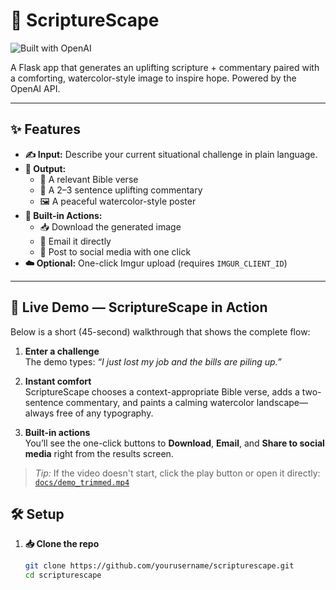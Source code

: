 # 📜 ScriptureScape

![Built with OpenAI](https://img.shields.io/badge/Built%20with-OpenAI-blueviolet)

A Flask app that generates an uplifting scripture + commentary paired with a comforting, watercolor-style image to inspire hope. Powered by the OpenAI API.

---


## ✨ Features

- **✍️ Input:** Describe your current situational challenge in plain language.  
- **🎨 Output:**  
  - 📖 A relevant Bible verse   
  - 💬 A 2–3 sentence uplifting commentary  
  - 🖼️ A peaceful watercolor-style poster   
- **🚀 Built-in Actions:**  
  - 📥 Download the generated image  
  - 📧 Email it directly  
  - 📱 Post to social media with one click  
- **☁️ Optional:** One-click Imgur upload (requires `IMGUR_CLIENT_ID`)

---

## 🎥 Live Demo — ScriptureScape in Action

Below is a short (45-second) walkthrough that shows the complete flow:

1. **Enter a challenge**\
   The demo types: *“I just lost my job and the bills are piling up.”*

2. **Instant comfort**\
   ScriptureScape chooses a context-appropriate Bible verse, adds a two-sentence commentary, and paints a calming watercolor landscape—always free of any typography.

3. **Built-in actions**\
   You’ll see the one-click buttons to **Download**, **Email**, and **Share to social media** right from the results screen.



> *Tip:* If the video doesn't start, click the play button or open it directly:\
> [`docs/demo_trimmed.mp4`](docs/demo_trimmed.mp4)


## 🛠️ Setup

1. **📥 Clone the repo**  
   ```bash
   git clone https://github.com/yourusername/scripturescape.git
   cd scripturescape
